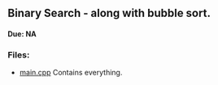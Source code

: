 ## Binary Search - along with bubble sort.
#### Due: NA

### Files:

- [main.cpp](./main.cpp) Contains everything.